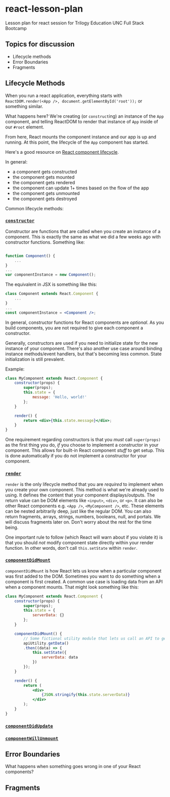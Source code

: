 # react-lesson-plan
Lesson plan for react session for Trilogy Education UNC Full Stack Bootcamp

## Topics for discussion
* Lifecycle methods
* Error Boundaries
* Fragments

## Lifecycle Methods
When you run a react application, everything starts with `ReactDOM.render(<App />, document.getElementById('root'));` or something similar.

What happens here? We're creating (or `construct`ing) an instance of the `App` component, and telling ReactDOM to render that instance of `App` inside of our `#root` element.

From here, React mounts the component instance and our app is up and running. At this point, the lifecycle of the `App` component has started.

Here's a good resource on [React component lifecycle](http://projects.wojtekmaj.pl/react-lifecycle-methods-diagram/).

In general:
* a component gets constructed
* the component gets mounted
* the component gets rendered
* the component can update 1+ times based on the flow of the app
* the component gets unmounted
* the component gets destroyed

Common lifecycle methods:

### [`constructor`](https://reactjs.org/docs/react-component.html#constructor)

Constructor are functions that are called when you create an instance of a component. This is exactly the same as what we did a few weeks ago with constructor functions. Something like:
```javascript

function Component() {
    ...
}
...
var componentInstance = new Component();
```

The equivalent in JSX is something like this:
```jsx
class Component extends React.Component {
    ...
}
...
const componentInstance = <Component />;
```

In general, constructor functions for React components are _optional_. As you build components, you are not required to give each component a constructor.

Generally, constructors are used if you need to initialize state for the new instance of your component. There's also another use case around binding instance methods/event handlers, but that's becoming less common. State initialization is still prevalent.

Example:
```jsx
class MyComponent extends React.Component {
    constructor(props) {
        super(props);
        this.state = {
            message: 'Hello, world!'
        };
    }

    render() {
        return <div>{this.state.message}</div>;
    }
}
```

One requirement regarding constructors is that you _must_ call `super(props)` as the first thing you do, _if_ you choose to implement a constructor in your component. This allows for built-in React component _stuff_ to get setup. This is done automatically if you do not implement a constructor for your component.

### [`render`](https://reactjs.org/docs/react-component.html#render)

`render` is the only lifecycle method that you are _required_ to implement when you create your own component. This method is what we're already used to using. It defines the content that your component displays/outputs. The return value can be DOM elements like `<input>`, `<div>`, or `<p>`. It can also be other React components e.g. `<App />`, `<MyComponent />`, etc. These elements can be nested arbitrarily deep, just like the regular DOM. You can also return fragments, arrays, strings, numbers, booleans, null, and portals. We will discuss fragments later on. Don't worry about the rest for the time being.

One important rule to follow (which React will warn about if you violate it) is that you should _not_ modify component state directly within your render function. In other words, don't call `this.setState` within `render`.

### [`componentDidMount`](https://reactjs.org/docs/react-component.html#componentdidmount)

`componentDidMount` is how React lets us know when a particular component was first added to the DOM. Sometimes you want to do something when a component is first created. A common use case is loading data from an API when a component mounts. That might look something like this:
```jsx
class MyComponent extends React.Component {
    constructor(props) {
        super(props);
        this.state = {
            serverData: {}
        };
    }

    componentDidMount() {
        // Some fictional utility module that lets us call an API to get data
        apiUtility.getData()
        .then((data) => {
            this.setState({
                serverData: data
            })
        });
    }

    render() {
        return (
            <div>
                {JSON.stringify(this.state.serverData)}
            </div>
        );
    }
}
```


### [`componentDidUpdate`](https://reactjs.org/docs/react-component.html#componentdidupdate)

### [`componentWillUnmount`](https://reactjs.org/docs/react-component.html#componentwillunmount)

## Error Boundaries
What happens when something goes wrong in one of your React components?

## Fragments
